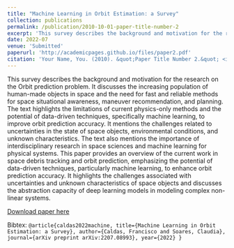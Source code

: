 ```yaml
---
title: "Machine Learning in Orbit Estimation: a Survey"
collection: publications
permalink: /publication/2010-10-01-paper-title-number-2
excerpt: 'This survey describes the background and motivation for the research on the Orbit prediction problem.'
date: 2022-07
venue: 'Submitted'
paperurl: 'http://academicpages.github.io/files/paper2.pdf'
citation: 'Your Name, You. (2010). &quot;Paper Title Number 2.&quot; <i>Journal 1</i>. 1(2).'
---
```


This survey describes the background and motivation for the research on the Orbit prediction problem. It discusses the increasing population of human-made objects in space and the need for fast and reliable methods for space situational awareness, maneuver recommendation, and planning. The text highlights the limitations of current physics-only methods and the potential of data-driven techniques, specifically machine learning, to improve orbit prediction accuracy. It mentions the challenges related to uncertainties in the state of space objects, environmental conditions, and unknown characteristics. The text also mentions the importance of interdisciplinary research in space sciences and machine learning for physical systems.
This paper provides an overview of the current work in space debris tracking and orbit prediction, emphasizing the potential of data-driven techniques, particularly machine learning, to enhance orbit prediction accuracy. It highlights the challenges associated with uncertainties and unknown characteristics of space objects and discusses the abstraction capacity of deep learning models in modeling complex non-linear systems. 

[Download paper here](https://arxiv.org/abs/2207.08993)

Bibtex:
`
@article{caldas2022machine,
  title={Machine Learning in Orbit Estimation: a Survey},
  author={Caldas, Francisco and Soares, Claudia},
  journal={arXiv preprint arXiv:2207.08993},
  year={2022}
}
`
